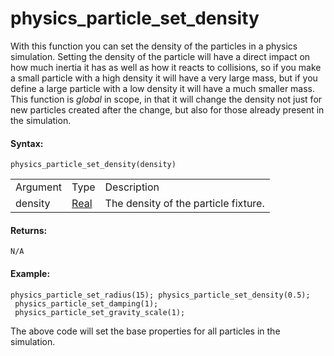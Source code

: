 # physics_particle_set_density

With this function you can set the density of the particles in a physics
simulation. Setting the density of the particle will have a direct
impact on how much inertia it has as well as how it reacts to
collisions, so if you make a small particle with a high density it will
have a very large mass, but if you define a large particle with a low
density it will have a much smaller mass. This function is *global* in
scope, in that it will change the density not just for new particles
created after the change, but also for those already present in the
simulation.

#### Syntax:

``` gml
physics_particle_set_density(density)
```

|          |                                                                         |                                      |
|----------|-------------------------------------------------------------------------|--------------------------------------|
| Argument | Type                                                                    | Description                          |
| density  |  [Real](../../../../../GameMaker_Language/GML_Overview/Data_Types)  | The density of the particle fixture. |

#### Returns:

``` gml
N/A
```

#### Example:

``` gml
physics_particle_set_radius(15); physics_particle_set_density(0.5);
 physics_particle_set_damping(1);
 physics_particle_set_gravity_scale(1);
```

The above code will set the base properties for all particles in the
simulation.
